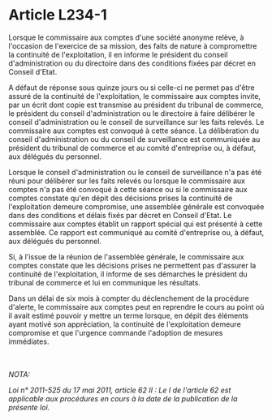 # Article L234-1

<p>   Lorsque le commissaire aux comptes d'une société anonyme relève, à l'occasion de l'exercice de sa mission, des faits de nature à compromettre la continuité de l'exploitation, il en informe le président du conseil d'administration ou du directoire dans des conditions fixées par décret en Conseil d'Etat.</p><p>   A défaut de réponse sous quinze jours ou si celle-ci ne permet pas d'être assuré de la continuité de l'exploitation, le commissaire aux comptes invite, par un écrit dont copie est transmise au président du tribunal de commerce, le président du conseil d'administration ou le directoire à faire délibérer le conseil d'administration ou le conseil de surveillance sur les faits relevés. Le commissaire aux comptes est convoqué à cette séance. La délibération du conseil d'administration ou du conseil de surveillance est communiquée au président du tribunal de commerce et au comité d'entreprise ou, à défaut, aux délégués du personnel.</p><p>   Lorsque  le conseil d'administration ou le conseil de surveillance n'a pas été  réuni pour délibérer sur les faits relevés ou lorsque le commissaire aux  comptes n'a pas été convoqué à cette séance ou si le commissaire aux comptes constate qu'en dépit des décisions prises la continuité de l'exploitation demeure compromise, une assemblée générale est convoquée dans des conditions et délais fixés par décret en Conseil d'Etat. Le commissaire aux comptes établit un rapport spécial qui est présenté à cette assemblée. Ce rapport est communiqué au comité d'entreprise ou, à défaut, aux délégués du personnel.</p><p>   Si, à l'issue de la réunion de l'assemblée générale, le commissaire aux comptes constate que les décisions prises ne permettent pas d'assurer la continuité de l'exploitation, il informe de ses démarches le président du tribunal de commerce et lui en communique les résultats.</p><p>Dans  un délai de six mois à compter du déclenchement de la procédure  d'alerte, le commissaire aux comptes peut en reprendre le cours au point  où il avait estimé pouvoir y mettre un terme lorsque, en dépit des  éléments ayant motivé son appréciation, la continuité de l'exploitation  demeure compromise et que l'urgence commande l'adoption de mesures  immédiates. </p><br/><br/><i>NOTA:<p> Loi n° 2011-525 du 17 mai 2011, article 62 II : Le I de l'article 62 est applicable aux procédures en cours à la date de la publication de  la présente loi.</p></i>